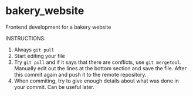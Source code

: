 # bakery_website
Frontend development for a bakery website


INSTRUCTIONS:
1. Always `git pull`
2. Start editing your file
3. Try `git pull` and if it says that there are conflicts, use `git mergetool`. Manually edit out the lines at the bottom section and save the file. After this commit again and push it to the remote repository.
4. When commiting, try to give enough details about what was done in your commit. Can be useful later.
